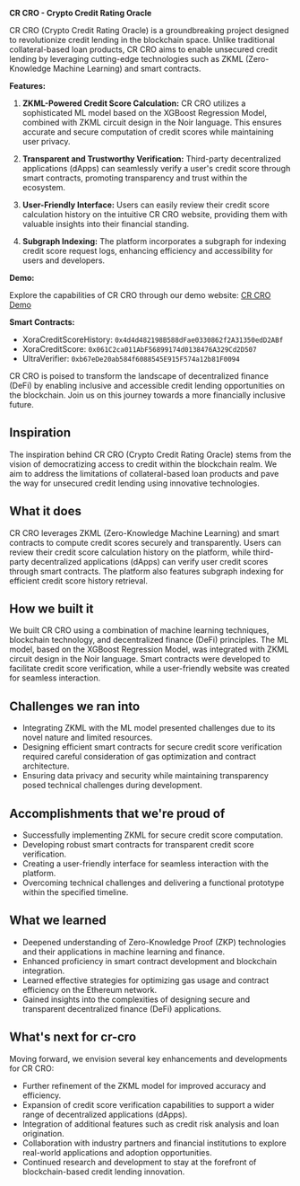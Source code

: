 **CR CRO - Crypto Credit Rating Oracle**

CR CRO (Crypto Credit Rating Oracle) is a groundbreaking project designed to revolutionize credit lending in the blockchain space. Unlike traditional collateral-based loan products, CR CRO aims to enable unsecured credit lending by leveraging cutting-edge technologies such as ZKML (Zero-Knowledge Machine Learning) and smart contracts.

**Features:**

1. **ZKML-Powered Credit Score Calculation:** CR CRO utilizes a sophisticated ML model based on the XGBoost Regression Model, combined with ZKML circuit design in the Noir language. This ensures accurate and secure computation of credit scores while maintaining user privacy.

2. **Transparent and Trustworthy Verification:** Third-party decentralized applications (dApps) can seamlessly verify a user's credit score through smart contracts, promoting transparency and trust within the ecosystem.

3. **User-Friendly Interface:** Users can easily review their credit score calculation history on the intuitive CR CRO website, providing them with valuable insights into their financial standing.

4. **Subgraph Indexing:** The platform incorporates a subgraph for indexing credit score request logs, enhancing efficiency and accessibility for users and developers.

**Demo:**

Explore the capabilities of CR CRO through our demo website: [CR CRO Demo](https://zkml-xora-credit-score.vercel.app/)

**Smart Contracts:**

- XoraCreditScoreHistory: `0x4d4d482198B588dFae0330862f2A31350edD2ABf`
- XoraCreditScore: `0x061C2ca011AbF56899174d0138476A329Cd2D507`
- UltraVerifier: `0xb67eDe20ab584f6088545E915F574a12b81F0094`

CR CRO is poised to transform the landscape of decentralized finance (DeFi) by enabling inclusive and accessible credit lending opportunities on the blockchain. Join us on this journey towards a more financially inclusive future.

## Inspiration

The inspiration behind CR CRO (Crypto Credit Rating Oracle) stems from the vision of democratizing access to credit within the blockchain realm. We aim to address the limitations of collateral-based loan products and pave the way for unsecured credit lending using innovative technologies.

## What it does

CR CRO leverages ZKML (Zero-Knowledge Machine Learning) and smart contracts to compute credit scores securely and transparently. Users can review their credit score calculation history on the platform, while third-party decentralized applications (dApps) can verify user credit scores through smart contracts. The platform also features subgraph indexing for efficient credit score history retrieval.

## How we built it

We built CR CRO using a combination of machine learning techniques, blockchain technology, and decentralized finance (DeFi) principles. The ML model, based on the XGBoost Regression Model, was integrated with ZKML circuit design in the Noir language. Smart contracts were developed to facilitate credit score verification, while a user-friendly website was created for seamless interaction.

## Challenges we ran into

- Integrating ZKML with the ML model presented challenges due to its novel nature and limited resources.
- Designing efficient smart contracts for secure credit score verification required careful consideration of gas optimization and contract architecture.
- Ensuring data privacy and security while maintaining transparency posed technical challenges during development.

## Accomplishments that we're proud of

- Successfully implementing ZKML for secure credit score computation.
- Developing robust smart contracts for transparent credit score verification.
- Creating a user-friendly interface for seamless interaction with the platform.
- Overcoming technical challenges and delivering a functional prototype within the specified timeline.

## What we learned

- Deepened understanding of Zero-Knowledge Proof (ZKP) technologies and their applications in machine learning and finance.
- Enhanced proficiency in smart contract development and blockchain integration.
- Learned effective strategies for optimizing gas usage and contract efficiency on the Ethereum network.
- Gained insights into the complexities of designing secure and transparent decentralized finance (DeFi) applications.

## What's next for cr-cro

Moving forward, we envision several key enhancements and developments for CR CRO:
- Further refinement of the ZKML model for improved accuracy and efficiency.
- Expansion of credit score verification capabilities to support a wider range of decentralized applications (dApps).
- Integration of additional features such as credit risk analysis and loan origination.
- Collaboration with industry partners and financial institutions to explore real-world applications and adoption opportunities.
- Continued research and development to stay at the forefront of blockchain-based credit lending innovation.